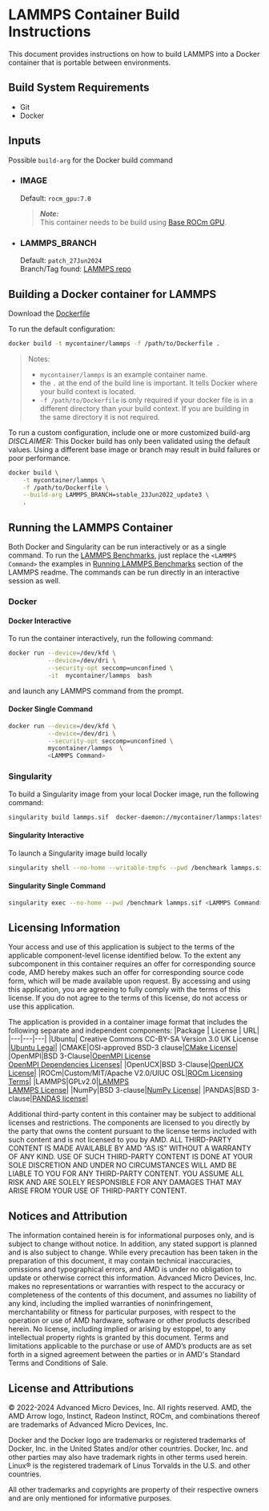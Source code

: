 # LAMMPS Container Build Instructions
This document provides instructions on how to build LAMMPS into a Docker container that is portable between environments. 


## Build System Requirements
- Git
- Docker

## Inputs
Possible `build-arg` for the Docker build command  

- ### IMAGE
    Default: `rocm_gpu:7.0`  
    > ***Note:***  
    >  This container needs to be build using [Base ROCm GPU](/base-gpu-mpi-rocm-docker/Dockerfile).


- ### LAMMPS_BRANCH
    Default: `patch_27Jun2024`  
    Branch/Tag found: [LAMMPS repo](https://github.com/lammps/lammps)

## Building a Docker container for LAMMPS
Download the [Dockerfile](/lammps/docker/Dockerfile)  

To run the default configuration:
```bash
docker build -t mycontainer/lammps -f /path/to/Dockerfile . 
```
>Notes:
>- `mycontainer/lammps` is an example container name.
>- the `.` at the end of the build line is important. It tells Docker where your build context is located.
>- `-f /path/to/Dockerfile` is only required if your docker file is in a different directory than your build context. If you are building in the same directory it is not required. 

To run a custom configuration, include one or more customized build-arg  
*DISCLAIMER:* This Docker build has only been validated using the default values. Using a different base image or branch may result in build failures or poor performance.
```bash
docker build \
    -t mycontainer/lammps \
    -f /path/to/Dockerfile \
    --build-arg LAMMPS_BRANCH=stable_23Jun2022_update3 \
    . 
```

## Running the LAMMPS Container
Both Docker and Singularity can be run interactively or as a single command.
To run the [LAMMPS Benchmarks](/lammps/README.md#running-lammps-benchmarks), just replace the `<LAMMPS Command>` the examples in [Running LAMMPS Benchmarks](/lammps/README.md#running-lammps-benchmarks) section of the LAMMPS readme. The commands can be run directly in an interactive session as well. 


### Docker  

#### Docker Interactive
To run the container interactively, run the following command:
```bash
docker run --device=/dev/kfd \
           --device=/dev/dri \
           --security-opt seccomp=unconfined \
           -it  mycontainer/lammps  bash
```
and launch any LAMMPS command from the prompt. 


#### Docker Single Command
```bash
docker run --device=/dev/kfd \
           --device=/dev/dri \
           --security-opt seccomp=unconfined \
           mycontainer/lammps  \
           <LAMMPS Command>
```
### Singularity  
To build a Singularity image from your local Docker image, run the following command:
```bash
singularity build lammps.sif  docker-daemon://mycontainer/lammps:latest
```

#### Singularity Interactive
To launch a Singularity image build locally
```bash
singularity shell --no-home --writable-tmpfs --pwd /benchmark lammps.sif
```
#### Singularity Single Command
```bash
singularity exec --no-home --pwd /benchmark lammps.sif <LAMMPS Command>
```

## Licensing Information
Your access and use of this application is subject to the terms of the applicable component-level license identified below. To the extent any subcomponent in this container requires an offer for corresponding source code, AMD hereby makes such an offer for corresponding source code form, which will be made available upon request. By accessing and using this application, you are agreeing to fully comply with the terms of this license. If you do not agree to the terms of this license, do not access or use this application.

The application is provided in a container image format that includes the following separate and independent components:
|Package | License | URL|
|---|---|---|
|Ubuntu| Creative Commons CC-BY-SA Version 3.0 UK License |[Ubuntu Legal](https://ubuntu.com/legal)|
|CMAKE|OSI-approved BSD-3 clause|[CMake License](https://cmake.org/licensing/)|
|OpenMPI|BSD 3-Clause|[OpenMPI License](https://www-lb.open-mpi.org/community/license.php)<br /> [OpenMPI Dependencies Licenses](https://docs.open-mpi.org/en/v5.0.x/license/index.html)|
|OpenUCX|BSD 3-Clause|[OpenUCX License](https://openucx.org/license/)|
|ROCm|Custom/MIT/Apache V2.0/UIUC OSL|[ROCm Licensing Terms](https://rocm.docs.amd.com/en/latest/about/license.html)|
|LAMMPS|GPLv2.0|[LAMMPS](https://www.lammps.org/)<br /> [LAMMPS License](https://docs.lammps.org/Intro_opensource.html)|
|NumPy|BSD 3-clause|[NumPy License](https://github.com/numpy/numpy/blob/main/LICENSE.txt)|
|PANDAS|BSD 3-clause|[PANDAS license](https://github.com/pandas-dev/pandas/blob/main/LICENSE)|

Additional third-party content in this container may be subject to additional licenses and restrictions. The components are licensed to you directly by the party that owns the content pursuant to the license terms included with such content and is not licensed to you by AMD. ALL THIRD-PARTY CONTENT IS MADE AVAILABLE BY AMD “AS IS” WITHOUT A WARRANTY OF ANY KIND. USE OF SUCH THIRD-PARTY CONTENT IS DONE AT YOUR SOLE DISCRETION AND UNDER NO CIRCUMSTANCES WILL AMD BE LIABLE TO YOU FOR ANY THIRD-PARTY CONTENT. YOU ASSUME ALL RISK AND ARE SOLELY RESPONSIBLE FOR ANY DAMAGES THAT MAY ARISE FROM YOUR USE OF THIRD-PARTY CONTENT.

## Notices and Attribution

The information contained herein is for informational purposes only, and is subject to change without notice. In addition, any stated support is planned and is also subject to change. While every precaution has been taken in the preparation of this document, it may contain technical inaccuracies, omissions and typographical errors, and AMD is under no obligation to update or otherwise correct this information. Advanced Micro Devices, Inc. makes no representations or warranties with respect to the accuracy or completeness of the contents of this document, and assumes no liability of any kind, including the implied warranties of noninfringement, merchantability or fitness for particular purposes, with respect to the operation or use of AMD hardware, software or other products described herein. No license, including implied or arising by estoppel, to any intellectual property rights is granted by this document. Terms and limitations applicable to the purchase or use of AMD’s products are as set forth in a signed agreement between the parties or in AMD's Standard Terms and Conditions of Sale.

## License and Attributions

© 2022-2024 Advanced Micro Devices, Inc. All rights reserved. AMD, the AMD Arrow logo, Instinct, Radeon Instinct, ROCm, and combinations thereof are trademarks of Advanced Micro Devices, Inc.

Docker and the Docker logo are trademarks or registered trademarks of Docker, Inc. in the United States and/or other countries. Docker, Inc. and other parties may also have trademark rights in other terms used herein. Linux® is the registered trademark of Linus Torvalds in the U.S. and other countries.

All other trademarks and copyrights are property of their respective owners and are only mentioned for informative purposes.

